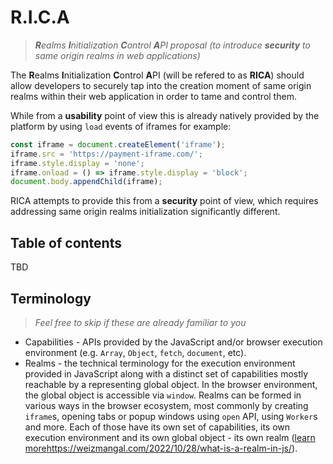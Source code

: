 # R.I.C.A

> _**R**ealms **I**nitialization **C**ontrol **A**PI proposal (to introduce **security** to same origin realms in web applications)_

The **R**ealms **I**nitialization **C**ontrol **A**PI (will be refered to as **RICA**) should allow developers to securely tap into the creation moment of same origin realms within their web application in order to tame and control them.

While from a **usability** point of view this is already natively provided by the platform by using `load` events of iframes for example:

```javascript
const iframe = document.createElement('iframe');
iframe.src = 'https://payment-iframe.com/';
iframe.style.display = 'none';
iframe.onload = () => iframe.style.display = 'block';
document.body.appendChild(iframe);
```

RICA attempts to provide this from a **security** point of view, which requires addressing same origin realms initialization significantly different.

## Table of contents
 
TBD

## Terminology

> _Feel free to skip if these are already familiar to you_

* Capabilities - APIs provided by the JavaScript and/or browser execution environment (e.g. `Array`, `Object`, `fetch`, `document`, etc).
* Realms - the technical terminology for the execution environment provided in JavaScript along with a distinct set of capabilities mostly reachable by a representing global object. In the browser environment, the global object is accessible via `window`. Realms can be formed in various ways in the browser ecosystem, most commonly by creating `iframe`s, opening tabs or popup windows using `open` API, using `Worker`s and more. Each of those have its own set of capabilities, its own execution environment and its own global object - its own realm ([learn more](https://weizmangal.com/2022/10/28/what-is-a-realm-in-js/)https://weizmangal.com/2022/10/28/what-is-a-realm-in-js/).
